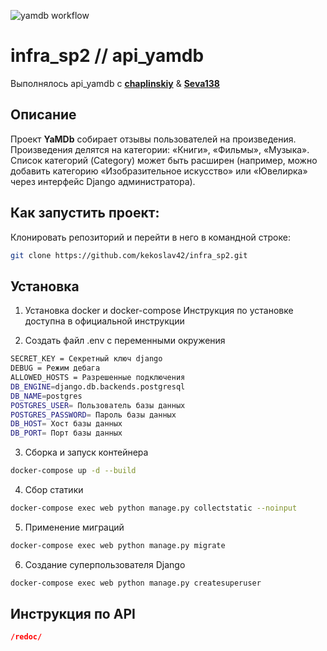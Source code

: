 ![yamdb workflow](https://github.com/kekoslav42/yamdb_final/workflows/yamdb_workflow/badge.svg)

# infra_sp2 // api_yamdb

Выполнялось api_yamdb с **[chaplinskiy](https://github.com/chaplinskiy)** & **[Seva138](https://github.com/Seva138)**
## Описание

Проект **YaMDb** собирает отзывы пользователей на произведения. 
Произведения делятся на категории: «Книги», «Фильмы», «Музыка». 
Список категорий (Category) может быть расширен (например, можно добавить категорию 
«Изобразительное искусство» или «Ювелирка» через интерфейс Django администратора).


## Как запустить проект:

Клонировать репозиторий и перейти в него в командной строке:

```bash
git clone https://github.com/kekoslav42/infra_sp2.git
```

## Установка
1. Установка docker и docker-compose
Инструкция по установке доступна в официальной инструкции

2. Создать файл .env с переменными окружения

```bash
SECRET_KEY = Секретный ключ django
DEBUG = Режим дебага
ALLOWED_HOSTS = Разрешенные подключения
DB_ENGINE=django.db.backends.postgresql
DB_NAME=postgres
POSTGRES_USER= Пользователь базы данных
POSTGRES_PASSWORD= Пароль базы данных
DB_HOST= Хост базы данных
DB_PORT= Порт базы данных
```

3. Сборка и запуск контейнера

```bash
docker-compose up -d --build
```

4. Сбор статики

```bash
docker-compose exec web python manage.py collectstatic --noinput
```
5. Применение миграций

```bash
docker-compose exec web python manage.py migrate
```

6. Создание суперпользователя Django

```bash
docker-compose exec web python manage.py createsuperuser
```


## Инструкция по API
```json
/redoc/
```
